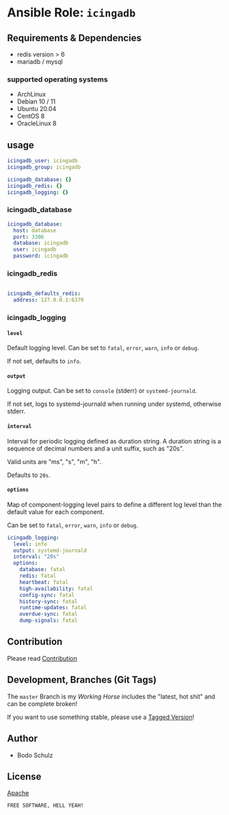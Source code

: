 
# Ansible Role:  `icingadb`



## Requirements & Dependencies

- redis version > 6
- mariadb / mysql

### supported operating systems

- ArchLinux
- Debian 10 / 11
- Ubuntu 20.04
- CentOS 8
- OracleLinux 8

## usage

```yaml
icingadb_user: icingadb
icingadb_group: icingadb

icingadb_database: {}
icingadb_redis: {}
icingadb_logging: {}
```

### icingadb_database

```yaml
icingadb_database:
  host: database
  port: 3306
  database: icingadb
  user: icingadb
  password: icingadb
```
### icingadb_redis

```yaml

icingadb_defaults_redis:
  address: 127.0.0.1:6379
```

### icingadb_logging

#### `level`
Default logging level. Can be set to `fatal`, `error`, `warn`, `info` or `debug`.

If not set, defaults to `info`.

#### `output`
Logging output. Can be set to `console` (stderr) or `systemd-journald`.

If not set, logs to systemd-journald when running under systemd, otherwise stderr.

#### `interval`

Interval for periodic logging defined as duration string.
A duration string is a sequence of decimal numbers and a unit suffix, such as "20s".

Valid units are "ms", "s", "m", "h".

Defaults to `20s`.

#### `options`

Map of component-logging level pairs to define a different log level than the default
value for each component.

Can be set to `fatal`, `error`, `warn`, `info` or `debug`.

```yaml
icingadb_logging:
  level: info
  output: systemd-journald
  interval: "20s"
  options:
    database: fatal
    redis: fatal
    heartbeat: fatal
    high-availability: fatal
    config-sync: fatal
    history-sync: fatal
    runtime-updates: fatal
    overdue-sync: fatal
    dump-signals: fatal
```




## Contribution

Please read [Contribution](CONTRIBUTING.md)

## Development,  Branches (Git Tags)

The `master` Branch is my *Working Horse* includes the "latest, hot shit" and can be complete broken!

If you want to use something stable, please use a [Tagged Version](https://github.com/bodsch/ansible-icingaweb2/tags)!

## Author

- Bodo Schulz

## License

[Apache](LICENSE)

`FREE SOFTWARE, HELL YEAH!`
